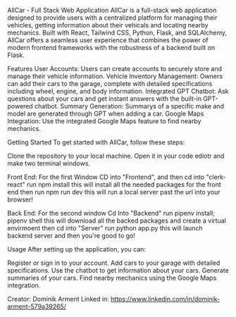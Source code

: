 AllCar - Full Stack Web Application
AllCar is a full-stack web application designed to provide users with a centralized platform for managing their vehicles, getting information about their vehicals and locating nearby mechanics. Built with React, Tailwind CSS, Python, Flask, and SQLAlchemy, AllCar offers a seamless user experience that combines the power of modern frontend frameworks with the robustness of a backend built on Flask.

Features
User Accounts: Users can create accounts to securely store and manage their vehicle information.
Vehicle Inventory Management: Owners can add their cars to the garage, complete with detailed specifications including wheel, engine, and body information.
Integrated GPT Chatbot: Ask questions about your cars and get instant answers with the built-in GPT-powered chatbot.
Summary Generation: Summarys of a specific make and model are generated through GPT when adding a car.
Google Maps Integration: Use the integrated Google Maps feature to find nearby mechanics.

Getting Started
To get started with AllCar, follow these steps:

Clone the repository to your local machine.
Open it in your code ediotr and make two terminal windows.

Front End:
For the first Window CD into "Frontend", and then cd into "clerk-react"
run npm install
this will install all the needed packages for the front end
then run npm run dev
this will run a local server past the url into your browser!

Back End:
For the second window Cd Into "Backend"
run pipenv install; pipenv shell
this will download all the backed packages and create a virtual envirmoent
then cd into "Server"
run python app.py
this will launch backend server and then you're good to go!

Usage
After setting up the application, you can:

Register or sign in to your account.
Add cars to your garage with detailed specifications.
Use the chatbot to get information about your cars.
Generate summaries of your cars.
Find nearby mechanics using the Google Maps integration.

Creator:
Dominik Arment
Linked in: https://www.linkedin.com/in/dominik-arment-579a39265/
